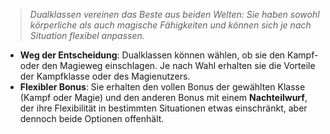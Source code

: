 >*Dualklassen vereinen das Beste aus beiden Welten: Sie haben sowohl körperliche als auch magische Fähigkeiten und können sich je nach Situation flexibel anpassen.*  
  
- **Weg der Entscheidung**: Dualklassen können wählen, ob sie den Kampf- oder den Magieweg einschlagen. Je nach Wahl erhalten sie die Vorteile der Kampfklasse oder des Magienutzers.  
- **Flexibler Bonus**: Sie erhalten den vollen Bonus der gewählten Klasse (Kampf oder Magie) und den anderen Bonus mit einem **Nachteilwurf**, der ihre Flexibilität in bestimmten Situationen etwas einschränkt, aber dennoch beide Optionen offenhält.